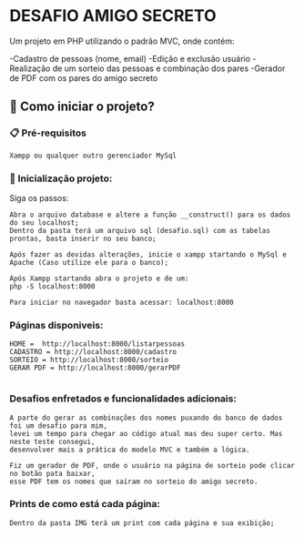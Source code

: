# DESAFIO AMIGO SECRETO

Um projeto em PHP utilizando o padrão MVC, onde contém:

-Cadastro de pessoas (nome, email)
-Edição e exclusão usuário
-Realização de um sorteio das pessoas e combinação dos pares
-Gerador de PDF com os pares do amigo secreto

## 🚀 Como iniciar o projeto?


### 📋 Pré-requisitos

```
Xampp ou qualquer outro gerenciador MySql
```

### 🔧 Inicialização projeto:

Siga os passos:

```
Abra o arquivo database e altere a função __construct() para os dados do seu localhost;
Dentro da pasta terá um arquivo sql (desafio.sql) com as tabelas prontas, basta inserir no seu banco;

Após fazer as devidas alterações, inicie o xampp startando o MySql e Apache (Caso utilize ele para o banco);

Após Xampp startando abra o projeto e de um:
php -S localhost:8000   

Para iniciar no navegador basta acessar: localhost:8000 
```

###  Páginas disponiveis:
```
HOME =  http://localhost:8000/listarpessoas
CADASTRO = http://localhost:8000/cadastro
SORTEIO = http://localhost:8000/sorteio
GERAR PDF = http://localhost:8000/gerarPDF


```

###  Desafios enfretados e funcionalidades adicionais:
    A parte do gerar as combinações dos nomes puxando do banco de dados foi um desafio para mim,
    levei um tempo para chegar ao código atual mas deu super certo. Mas neste teste consegui,
    desenvolver mais a prática do modelo MVC e também a lógica.

    Fiz um gerador de PDF, onde o usuário na página de sorteio pode clicar no botão pata baixar,
    esse PDF tem os nomes que saíram no sorteio do amigo secreto.


 ###  Prints de como está cada página:
    Dentro da pasta IMG terá um print com cada página e sua exibição;



